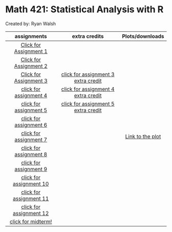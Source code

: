 # Math 421: Statistical Analysis with R

Created by: Ryan Walsh

| assignments | extra credits | Plots/downloads |
|:---:|:---:|:---:|
| [Click for Assignment 1](Assignment-1.html) |  |  |
| [Click for Assignment 2](assignment2.html) |  |  |
| [Click for Assignment 3](assignment3.html) | [click for assignment 3 extra credit](assignment3ExtraCredit.html) |  |
| [click for assignment 4](assignment4.html) | [click for assignment 4 extra credit](assignment4_extra_credits.html) |  |
| [click for assignment 5](assignment5.html) | [click for assignment 5 extra credit](assignment5_extra_credit.html) |  |
| [click for assignment 6](assignment6.html) |  |  |
| [click for assignment 7](assignment7.html) |  | [Link to the plot](avgWage.png) |
| [click for assignment 8](assignment8.html) |  |  |
| [click for assignment 9](assignment9.html) |  |  |
| [click for assignment 10](assignment10.html) |  |  |
| [click for assignment 11](assignment11.html) | | |
| [click for assignment 12](assignment12.html)| | |
|[click for midterm!](Midterm_toc.html)|||
